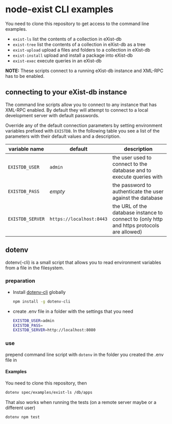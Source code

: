 # node-exist CLI examples

You need to clone this repository to get access to the command line examples.

- `exist-ls` list the contents of a collection in eXist-db
- `exist-tree` list the contents of a collection in eXist-db as a tree
- `exist-upload` upload a files and folders to a collection in eXist-db
- `exist-install` upload and install a package into eXist-db
- `exist-exec` execute queries in an eXist-db

**NOTE:** These scripts connect to a running eXist-db instance and XML-RPC has
to be enabled.

## connecting to your eXist-db instance

The command line scripts allow you to connect to any instance that has XML-RPC
enabled. By default they will attempt to connect to a local development server
with default passwords.

Override any of the default connection parameters by setting environment 
variables prefixed with `EXISTDB`. In the following table you see a list of the 
parameters with their default values and a description.

| variable name | default | description
|----|----|----
| `EXISTDB_USER` | `admin` | the user used to connect to the database and to execute queries with
| `EXISTDB_PASS` | _empty_ | the password to authenticate the user against the database
| `EXISTDB_SERVER` | `https://localhost:8443` | the URL of the database instance to connect to (only http and https protocols are allowed)

## dotenv

dotenv(-cli) is a small script that allows you to read environment variables from a file in the filesystem.

### preparation

- Install [dotenv-cli](https://www.npmjs.com/package/dotenv-cli) globally
    ```bash
    npm install -g dotenv-cli
    ```

- create .env file in a folder with the settings that you need
    ```bash
    EXISTDB_USER=admin
    EXISTDB_PASS=
    EXISTDB_SERVER=http://localhost:8080
    ```


### use

prepend command line script with `dotenv` in the folder you created the .env file in

#### Examples

You need to clone this repository, then

```bash
dotenv spec/examples/exist-ls /db/apps
```

That also works when running the tests (on a remote server maybe or a different user)

```bash
dotenv npm test
```